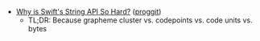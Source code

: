 * [Why is Swift's String API So Hard?](https://www.mikeash.com/pyblog/friday-qa-2015-11-06-why-is-swifts-string-api-so-hard.html) ([proggit](https://www.reddit.com/r/programming/comments/3rs0s8/why_is_swifts_string_api_so_hard/))
  * TL;DR: Because grapheme cluster vs. codepoints vs. code units vs. bytes
